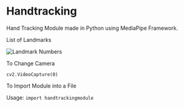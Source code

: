 # Handtracking
Hand Tracking Module made in Python using MediaPipe Framework.

List of Landmarks 

![Landmark Numbers](https://google.github.io/mediapipe/images/mobile/hand_landmarks.png)

To Change Camera 

`cv2.VideoCapture(0)`

To Import Module into a File 

Usage: `import handtrackingmodule`
